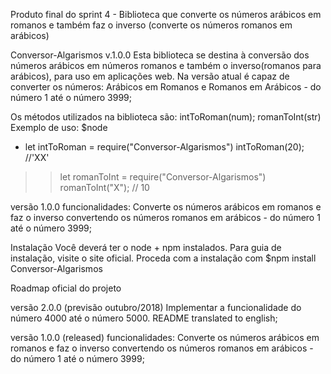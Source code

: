 Produto final do sprint 4 - Biblioteca que converte os números arábicos em romanos e também faz o inverso (converte os números romanos em arábicos)

Conversor-Algarismos v.1.0.0 Esta biblioteca se destina à conversão dos números arábicos em números romanos e também o inverso(romanos para arábicos), para uso em aplicações web. Na versão atual é capaz de converter os números: Arábicos em Romanos e Romanos em Arábicos  - do número 1 até o número 3999;

Os métodos utilizados na biblioteca são: intToRoman(num);
romanToInt(str)
Exemplo de uso: $node

 - let intToRoman = require("Conversor-Algarismos") 
    intToRoman(20); //'XX'

>> let romanToInt = require("Conversor-Algarismos") 
   romanToInt("X"); // 10 

versão 1.0.0 funcionalidades: Converte os números arábicos em romanos e faz o inverso convertendo os números romanos em arábicos  - do número 1 até o número 3999; 

Instalação Você deverá ter o node + npm instalados. 
Para guia de instalação, visite o site oficial. 
Proceda com a instalação com $npm install Conversor-Algarismos

Roadmap oficial do projeto

versão 2.0.0 (previsão outubro/2018) 
Implementar a funcionalidade do número 4000 até o número 5000.
README translated to english;

versão 1.0.0 (released) funcionalidades: Converte os números arábicos em romanos e faz o inverso convertendo os números romanos em arábicos - do número 1 até o número 3999;
